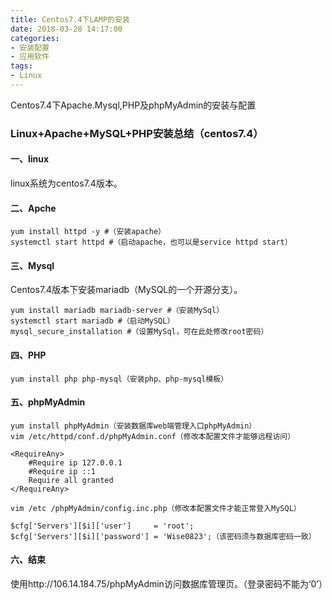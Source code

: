 ```yaml
---
title: Centos7.4下LAMP的安装
date: 2018-03-28 14:17:00
categories:
- 安装配置
- 应用软件
tags: 
- Linux
---
```


Centos7.4下Apache.Mysql,PHP及phpMyAdmin的安装与配置

### Linux+Apache+MySQL+PHP安装总结（centos7.4）

#### 一、linux

linux系统为centos7.4版本。
    
#### 二、Apche
```shell
yum install httpd -y #（安装apache）
systemctl start httpd #（启动apache，也可以是service httpd start）
```

#### 三、Mysql
Centos7.4版本下安装mariadb（MySQL的一个开源分支）。
```shell
yum install mariadb mariadb-server #（安装MySql）
systemctl start mariadb #（启动MySQL）
mysql_secure_installation #（设置MySql，可在此处修改root密码）
```

#### 四、PHP
```shell
yum install php php-mysql（安装php、php-mysql模板）
```

#### 五、phpMyAdmin
```shell
yum install phpMyAdmin（安装数据库web端管理入口phpMyAdmin）
vim /etc/httpd/conf.d/phpMyAdmin.conf（修改本配置文件才能够远程访问）
```

```
<RequireAny>
	#Require ip 127.0.0.1
	#Require ip ::1
	Require all granted
</RequireAny>
```

```shell
vim /etc /phpMyAdmin/config.inc.php（修改本配置文件才能正常登入MySQL）
```

```
$cfg['Servers'][$i]['user']     = 'root';
$cfg['Servers'][$i]['password'] = 'Wise0823';（该密码须与数据库密码一致）
```

#### 六、结束
使用http://106.14.184.75/phpMyAdmin访问数据库管理页。（登录密码不能为‘0’）